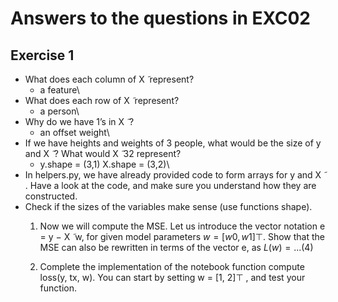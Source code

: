# Answers to the questions in EXC02

## Exercise 1
- What does each column of X ̃ represent?
  - a feature\
- What does each row of X ̃ represent?
  - a person\
- Why do we have 1’s in X ̃ ?
  - an offset weight\
- If we have heights and weights of 3 people, what would be the size of y and X ̃ ? What would X ̃ 32 represent?
  - y.shape = (3,1) X.shape = (3,2)\
- In helpers.py, we have already provided code to form arrays for y and X ̃ . Have a look at the code, and make sure you understand how they are constructed.
- Check if the sizes of the variables make sense (use functions shape).
  1. Now we will compute the MSE. Let us introduce the vector notation e = y − X ̃ w, for given model parameters $w = [w0, w1]⊤$. Show that the MSE can also be rewritten in terms of the vector e, as $L(w) = ... (4)$ 

  2. Complete the implementation of the notebook function compute loss(y, tx, w). You can start by setting w = [1, 2]⊤ , and test your function.
